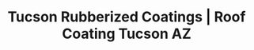 ---
title: "Tucson Rubberized Coatings | Roof Coating Tucson AZ"
url: /tucson/tucson-rubberized-coatings-roof-coating-tucson-az/
shop: paint
---